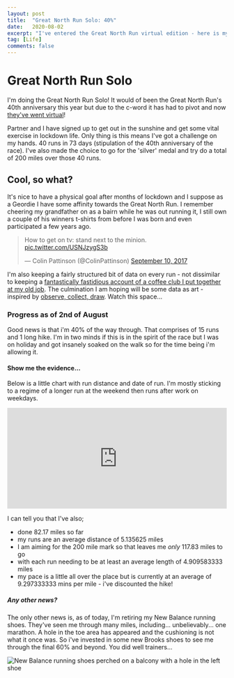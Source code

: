 ```yaml
---
layout: post
title:  "Great North Run Solo: 40%"
date:   2020-08-02
excerpt: "I've entered the Great North Run virtual edition - here is my progress..."
tag: [Life]
comments: false
---
```


# Great North Run Solo
I'm doing the Great North Run Solo! It would of been the Great North Run's 40th anniversary this year but due to the c-word it has had to pivot and now [they've went virtual](https://www.greatrun.org/virtual-running/great-north-run)!

Partner and I have signed up to get out in the sunshine and get some vital exercise in lockdown life. Only thing is this means I've got a challenge on my hands. 40 runs in 73 days (stipulation of the 40th anniversary of the race). I've also made the choice to go for the 'silver' medal and try do a total of 200 miles over those 40 runs.

## Cool, so what?
It's nice to have a physical goal after months of lockdown and I suppose as a Geordie I have some affinity towards the Great North Run. I remember cheering my grandfather on as a bairn while he was out running it, I still own a couple of his winners t-shirts from before I was born and even participated a few years ago.

<blockquote class="twitter-tweet"><p lang="en" dir="ltr">How to get on tv: stand next to the minion. <a href="https://t.co/USNJzygS3b">pic.twitter.com/USNJzygS3b</a></p>&mdash; Colin Pattinson (@ColinPattinson) <a href="https://twitter.com/ColinPattinson/status/906895275884793856?ref_src=twsrc%5Etfw">September 10, 2017</a></blockquote> <script async src="https://platform.twitter.com/widgets.js" charset="utf-8"></script> 

I'm also keeping a fairly structured bit of data on every run - not dissimilar to keeping a [fantastically fastidious account of a coffee club I put together at my old job](https://colinpattinson.github.io/NHSX-updates-7/). The culmination I am hoping will be some data as art - inspired by [observe, collect, draw](http://giorgialupi.com/observe-collect-draw). Watch this space...

### Progress as of 2nd of August
Good news is that i'm 40% of the way through. That comprises of 15 runs and 1 long hike. I'm in two minds if this is in the spirit of the race but I was on holiday and got insanely soaked on the walk so for the time being i'm allowing it.

#### Show me the evidence...
Below is a little chart with run distance and date of run. I'm mostly sticking to a regime of a longer run at the weekend then runs after work on weekdays.

<iframe title="Great North Virtual Runs" aria-label="Interactive line chart" id="datawrapper-chart-TF0zC" src="https://datawrapper.dwcdn.net/TF0zC/1/" scrolling="no" frameborder="0" style="width: 0; min-width: 100% !important; border: none;" height="231"></iframe><script type="text/javascript">!function(){"use strict";window.addEventListener("message",(function(a){if(void 0!==a.data["datawrapper-height"])for(var e in a.data["datawrapper-height"]){var t=document.getElementById("datawrapper-chart-"+e)||document.querySelector("iframe[src*='"+e+"']");t&&(t.style.height=a.data["datawrapper-height"][e]+"px")}}))}();
</script>

I can tell you that I've also;
- done 82.17 miles so far
- my runs are an average distance of 5.135625 miles
- I am aiming for the 200 mile mark so that leaves me _only_ 117.83 miles to go
- with each run needing to be at least an average length of 4.909583333 miles
- my pace is a little all over the place but is currently at an average of 9.297333333 mins per mile - i've discounted the hike!

##### Any other news?
The only other news is, as of today, I'm retiring my New Balance running shoes. They've seen me through many miles, including... unbelievably... one marathon. A hole in the toe area has appeared and the cushioning is not what it once was. So i've invested in some new Brooks shoes to see me through the final 60% and beyond. You did well trainers...

![New Balance running shoes perched on a balcony with a hole in the left shoe](https://raw.githubusercontent.com/ColinPattinson/colinpattinson.github.io/master/assets/img/RIP%20trainers.jpg)

